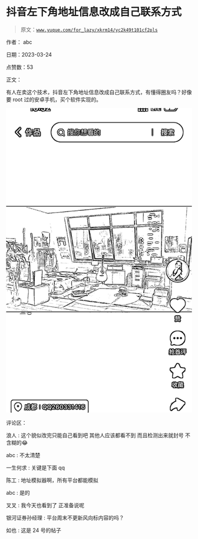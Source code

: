 # 抖音左下角地址信息改成自己联系方式

> 原文：[`www.yuque.com/for_lazy/xkrm14/yc2k49t101cf2pls`](https://www.yuque.com/for_lazy/xkrm14/yc2k49t101cf2pls)

作者： abc

日期：2023-03-24

点赞数：53

正文：

有人在卖这个技术，抖音左下角地址信息改成自己联系方式，有懂得圈友吗？好像要 root 过的安卓手机，买个软件实现的。

![](img/4ce8d1576cf30d9bb5c1c076c457f808.png)

评论区：

浪人 : 这个貌似改完只能自己看到吧 其他人应该都看不到 而且检测出来就封号 不含糊的😂

abc : 不太清楚

一生何求 : 关键是下面 qq

陈工 : 地址模拟器啊，所有平台都能模拟

abc : 是的

叉叉 : 我今天也看到了 正准备说呢

银河证券孙经理 : 平台周末不更新风向标内容的吗？

如也 : 这是 24 号的帖子



